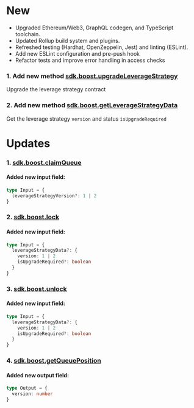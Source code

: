 # New

- Upgraded Ethereum/Web3, GraphQL codegen, and TypeScript toolchain.
- Updated Rollup build system and plugins.
- Refreshed testing (Hardhat, OpenZeppelin, Jest) and linting (ESLint).
- Add new ESLint configuration and pre-push hook
- Refactor tests and improve error handling in access checks

### 1. Add new method [sdk.boost.upgradeLeverageStrategy](https://sdk.stakewise.io/boost/transactions/upgradeleveragestrategy)
Upgrade the leverage strategy contract

### 2. Add new method [sdk.boost.getLeverageStrategyData](https://sdk.stakewise.io/boost/requests/getleveragestrategydata)
Get the leverage strategy `version` and status `isUpgradeRequired`

# Updates
### 1. [sdk.boost.claimQueue](https://sdk.stakewise.io/boost/transactions/claimQueue)

#### Added new input field:

```ts
type Input = {
  leverageStrategyVersion?: 1 | 2
}
```

### 2. [sdk.boost.lock](https://sdk.stakewise.io/boost/transactions/lock)

#### Added new input field:

```ts
type Input = {
  leverageStrategyData?: {
    version: 1 | 2
    isUpgradeRequired?: boolean
  }
}
```

### 3. [sdk.boost.unlock](https://sdk.stakewise.io/boost/transactions/unlock)

#### Added new input field:

```ts
type Input = {
  leverageStrategyData?: {
    version: 1 | 2
    isUpgradeRequired?: boolean
  }
}
```

### 4. [sdk.boost.getQueuePosition](https://sdk.stakewise.io/boost/requests/getqueueposition)

#### Added new output field:

```ts
type Output = {
  version: number
}
```

